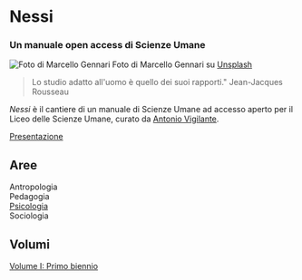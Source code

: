 # Nessi

### Un manuale open access di Scienze Umane

![Foto di Marcello Gennari](https://antonio-vigilante.github.io/nessi/immagini/marcello-gennari-KA89yJKYtjE-unsplash.jpg)
Foto di Marcello Gennari su [Unsplash](https://unsplash.com/it/foto/cornice-in-legno-marrone-KA89yJKYtjE")   

    

> Lo studio adatto all'uomo è quello dei suoi rapporti." Jean-Jacques Rousseau

_Nessi_ è il cantiere di un manuale di Scienze Umane ad accesso aperto per il Liceo delle Scienze Umane, curato da [Antonio Vigilante](autore.md).

[Presentazione](presentazione.md)

## Aree

Antropologia  
Pedagogia  
[Psicologia](psicologia)  
Sociologia  

## Volumi

[Volume I: Primo biennio](volume--1/index.md)









